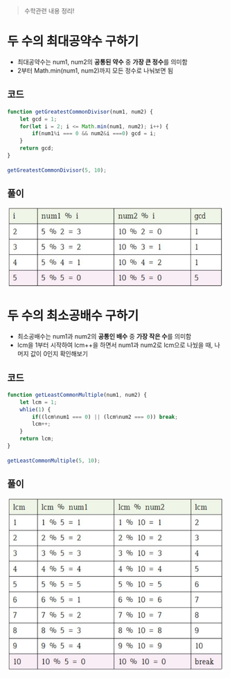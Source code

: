 > 수학관련 내용 정리!

# 두 수의 최대공약수 구하기
- 최대공약수는 num1, num2의 **공통된 약수** 중 **가장 큰 정수**를 의미함
- 2부터 Math.min(num1, num2)까지 모든 정수로 나눠보면 됨

## 코드
```js
function getGreatestCommonDivisor(num1, num2) {
    let gcd = 1;
    for(let i = 2; i <= Math.min(num1, num2); i++) {
        if(num1%i === 0 && num2&i ===0) gcd = i;
    }
    return gcd;
}

getGreatestCommonDivisor(5, 10);
```

## 풀이
<img src='./img/math_1.JPG' width="500px" alt="최대공약수" /> <br>


# 두 수의 최소공배수 구하기
- 최소공배수는 num1과 num2의 **공통인 배수** 중 **가장 작은 수**를 의미함
- lcm을 1부터 시작하여 lcm++을 하면서 num1과 num2로 lcm으로 나눴을 때, 나머지 값이 0인지 확인해보기

## 코드
```js
function getLeastCommonMultiple(num1, num2) {
    let lcm = 1;
    whlie(1) {
        if((lcm%num1 === 0) || (lcm%num2 === 0)) break;
        lcm++;
    }
    return lcm;
}

getLeastCommonMultiple(5, 10);
```

## 풀이
<img src='./img/math_2.JPG' width="500px" alt="최소공배수" />
